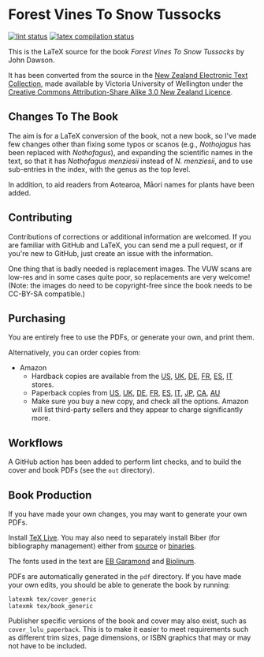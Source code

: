 # Forest Vines To Snow Tussocks

[![lint status](https://github.com/drinckes/forestvinestosnowtussocks/workflows/Super-Linter/badge.svg)](https://github.com/drinckes/forestvinestosnowtussocks/actions?query=workflow%3ASuper-Linter)
[![latex compilation status](https://github.com/drinckes/forestvinestosnowtussocks/workflows/Compile-LateX/badge.svg)](https://github.com/drinckes/forestvinestosnowtussocks/actions?query=workflow%3ACompile-LateX)

This is the LaTeX source for the book *Forest Vines To Snow Tussocks* by John Dawson.

It has been converted from the source in the [New Zealand Electronic Text Collection](http://nzetc.victoria.ac.nz/tm/scholarly/tei-DawFore.html), made available by Victoria University of Wellington under the [Creative Commons Attribution-Share Alike 3.0 New Zealand Licence](http://nzetc.victoria.ac.nz/tm/scholarly/tei-NZETC-About-copyright.html#ccbysa).

## Changes To The Book

The aim is for a LaTeX conversion of the book, not a new book, so I've made few changes other than fixing some typos or scanos (e.g., *Nothojagus* has been replaced with *Nothofagus*), and expanding the scientific names in the text, so that it has *Nothofagus menziesii* instead of *N. menziesii*, and to use sub-entries in the index, with the genus as the top level.

In addition, to aid readers from Aotearoa, Māori names for plants have been added.

## Contributing

Contributions of corrections or additional information are welcomed. If you are familiar with GitHub and LaTeX, you can send me a pull request, or if you're new to GitHub, just create an issue with the information.

One thing that is badly needed is replacement images. The VUW scans are low-res and in some cases quite poor, so replacements are very welcome! (Note: the images do need to be copyright-free since the book needs to be CC-BY-SA compatible.)

## Purchasing

You are entirely free to use the PDFs, or generate your own, and print them.

Alternatively, you can order copies from:

*  Amazon
    *  Hardback copies are available from the [US](https://kdp.amazon.com/amazon-dp-action/us/dualbookshelf.marketplacelink/B09HFSMF5T), [UK](https://kdp.amazon.com/amazon-dp-action/uk/dualbookshelf.marketplacelink/B09HFSMF5T), [DE](https://kdp.amazon.com/amazon-dp-action/de/dualbookshelf.marketplacelink/B09HFSMF5T), [FR](https://kdp.amazon.com/amazon-dp-action/fr/dualbookshelf.marketplacelink/B09HFSMF5T), [ES](https://kdp.amazon.com/amazon-dp-action/es/dualbookshelf.marketplacelink/B09HFSMF5T), [IT](https://kdp.amazon.com/amazon-dp-action/it/dualbookshelf.marketplacelink/B09HFSMF5T) stores.
    *  Paperback copies from [US](https://kdp.amazon.com/amazon-dp-action/us/dualbookshelf.marketplacelink/B09HG54WGF), [UK](https://kdp.amazon.com/amazon-dp-action/uk/dualbookshelf.marketplacelink/B09HG54WGF), [DE](https://kdp.amazon.com/amazon-dp-action/de/dualbookshelf.marketplacelink/B09HG54WGF), [FR](https://kdp.amazon.com/amazon-dp-action/fr/dualbookshelf.marketplacelink/B09HG54WGF), [ES](https://kdp.amazon.com/amazon-dp-action/es/dualbookshelf.marketplacelink/B09HG54WGF), [IT](https://kdp.amazon.com/amazon-dp-action/it/dualbookshelf.marketplacelink/B09HG54WGF), [JP](https://kdp.amazon.com/amazon-dp-action/it/dualbookshelf.marketplacelink/B09HG54WGF), [CA](https://kdp.amazon.com/amazon-dp-action/it/dualbookshelf.marketplacelink/B09HG54WGF), [AU](https://kdp.amazon.com/amazon-dp-action/it/dualbookshelf.marketplacelink/B09HG54WGF)
    *  Make sure you buy a new copy, and check all the options. Amazon will list third-party sellers and they appear to charge significantly more.

## Workflows

A GitHub action has been added to perform lint checks, and to build the cover and book PDFs (see the `out` directory).

## Book Production

If you have made your own changes, you may want to generate your own PDFs.

Install [TeX Live](https://www.tug.org/texlive/). You may also need to separately install Biber
(for bibliography management) either from [source](https://github.com/plk/biber) or
[binaries](https://sourceforge.net/projects/biblatex-biber/files/biblatex-biber/current/binaries/).

The fonts used in the text are [EB Garamond](https://www.ctan.org/pkg/ebgaramond) and
[Biolinum](https://www.ctan.org/pkg/libertine).

PDFs are automatically generated in the `pdf` directory.
If you have made your own edits, you should be able to generate the book by running:

```shell
latexmk tex/cover_generic
latexmk tex/book_generic
```

Publisher specific versions of the book and cover may also exist, such as `cover_lulu_paperback`. This is to make it easier to meet requirements such as different trim sizes, page dimensions, or ISBN graphics that may or may not have to be included.
